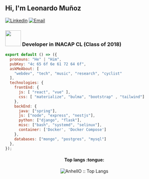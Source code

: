 <h2> Hi, I'm Leonardo Muñoz </h2>

[![Linkedin](https://img.shields.io/badge/-LinkedIn-222222?style=flat-square&logo=Linkedin&logoColor=white&link=https://www.linkedin.com/in/leonardo-mu%C3%B1oz-veloso/)](https://www.linkedin.com/in/leonardo-mu%C3%B1oz-veloso/)
[![Email](https://img.shields.io/badge/-Email-222222?style=flat-square&logo=Gmail&logoColor=white&link=mailto:leonardomunozveloso@gmail.com)](mailto:leonardomunozveloso@gmail.com)
<!-- [![Stack Overflow](https://img.shields.io/badge/-Stack%20Overflow-222222?style=flat-square&logo=stack-overflow&logoColor=white&link=https://stackoverflow.com/users/10780031/sudipto-ghosh)](https://stackoverflow.com/users/10780031/sudipto-ghosh) -->

### <img src="https://media.giphy.com/media/VgCDAzcKvsR6OM0uWg/giphy.gif" width="50"> Developer in INACAP CL (Class of 2018) 

```js
export default () => ({
  pronouns: "He" | "Him",
  pubKey: "4c 65 6f 6e 61 72 64 6f",
  askMeAbout: [
    "webdev", "tech", "music", "research", "cyclist"
  ],
  technologies: {
    frontEnd: {
      js: [ "react", "vue" ],
      css: [ "materialize", "bulma", "bootstrap" , "tailwind"]
    },
    backEnd: {
      java: ["spring"],
      js: ["node", "express", "nestjs"],
      python: ["django", "flask"],
      misc: ["bash", "systemd", "selinux"],
      container: ['Docker', 'Docker Compose']
    },
    databases: ["mongo", "postgres", "mysql"]
  },
});
```

<h4 align="center">Top langs :tongue:</h4>

<p align="center"><img src="https://github-readme-stats.vercel.app/api/top-langs/?username=LeonardoMV94&langs_count=10&theme=tokyonight&layout=compact" alt="AnhellO :: Top Langs" /></p>

<!-- <h4 align="center">Profile stats :musical_keyboard:</h4>

<p align="center"><img src="https://github-readme-stats.vercel.app/api?username=LeonardoMV94&show_icons=true&theme=tokyonight" alt="AnhellO :: Profile Stats" /></p> -->
